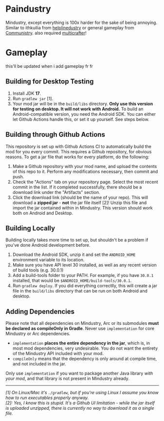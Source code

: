 # Paindustry
Mindustry, except everything is 100x harder for the sake of being annoying.  
Similar to ithkuilia from [helplinedustry](https://github.com/helpll/helplinedustry) or general gameplay from [Communistry](https://github.com/Delta-Airlines-ig/Communistry).
also required [multicrafter](https://github.com/liplum/MultiCrafterLib/releases/tag/v1.8)!

# Gameplay
this'll be updated when i add gameplay fr fr

## Building for Desktop Testing

1. Install JDK **17**.
2. Run `gradlew jar` [1].
3. Your mod jar will be in the `build/libs` directory. **Only use this version for testing on desktop. It will not work with Android.**
To build an Android-compatible version, you need the Android SDK. You can either let Github Actions handle this, or set it up yourself. See steps below.

## Building through Github Actions

This repository is set up with Github Actions CI to automatically build the mod for you every commit. This requires a Github repository, for obvious reasons.
To get a jar file that works for every platform, do the following:
1. Make a Github repository with your mod name, and upload the contents of this repo to it. Perform any modifications necessary, then commit and push. 
2. Check the "Actions" tab on your repository page. Select the most recent commit in the list. If it completed successfully, there should be a download link under the "Artifacts" section. 
3. Click the download link (should be the name of your repo). This will download a **zipped jar** - **not** the jar file itself [2]! Unzip this file and import the jar contained within in Mindustry. This version should work both on Android and Desktop.

## Building Locally

Building locally takes more time to set up, but shouldn't be a problem if you've done Android development before.
1. Download the Android SDK, unzip it and set the `ANDROID_HOME` environment variable to its location.
2. Make sure you have API level 30 installed, as well as any recent version of build tools (e.g. 30.0.1)
3. Add a build-tools folder to your PATH. For example, if you have `30.0.1` installed, that would be `$ANDROID_HOME/build-tools/30.0.1`.
4. Run `gradlew deploy`. If you did everything correctlly, this will create a jar file in the `build/libs` directory that can be run on both Android and desktop. 

## Adding Dependencies

Please note that all dependencies on Mindustry, Arc or its submodules **must be declared as compileOnly in Gradle**. Never use `implementation` for core Mindustry or Arc dependencies. 

- `implementation` **places the entire dependency in the jar**, which is, in most mod dependencies, very undesirable. You do not want the entirety of the Mindustry API included with your mod.
- `compileOnly` means that the dependency is only around at compile time, and not included in the jar.

Only use `implementation` if you want to package another Java library *with your mod*, and that library is not present in Mindustry already.

--- 

*[1]* *On Linux/Mac it's `./gradlew`, but if you're using Linux I assume you know how to run executables properly anyway.*  
*[2]: Yes, I know this is stupid. It's a Github UI limitation - while the jar itself is uploaded unzipped, there is currently no way to download it as a single file.*
